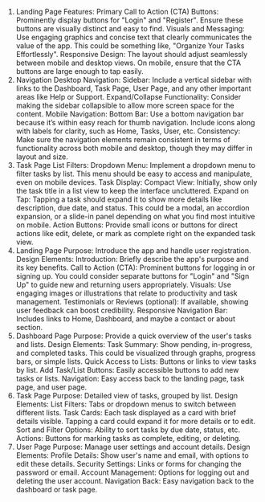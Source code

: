 1. Landing Page
   Features:
   Primary Call to Action (CTA) Buttons: Prominently display buttons for "Login" and "Register". Ensure these buttons are visually distinct and easy to find.
   Visuals and Messaging: Use engaging graphics and concise text that clearly communicates the value of the app. This could be something like, "Organize Your Tasks Effortlessly".
   Responsive Design: The layout should adjust seamlessly between mobile and desktop views. On mobile, ensure that the CTA buttons are large enough to tap easily.
2. Navigation
   Desktop Navigation:
   Sidebar: Include a vertical sidebar with links to the Dashboard, Task Page, User Page, and any other important areas like Help or Support.
   Expand/Collapse Functionality: Consider making the sidebar collapsible to allow more screen space for the content.
   Mobile Navigation:
   Bottom Bar: Use a bottom navigation bar because it’s within easy reach for thumb navigation. Include icons along with labels for clarity, such as Home, Tasks, User, etc.
   Consistency: Make sure the navigation elements remain consistent in terms of functionality across both mobile and desktop, though they may differ in layout and size.
3. Task Page
   List Filters:
   Dropdown Menu: Implement a dropdown menu to filter tasks by list. This menu should be easy to access and manipulate, even on mobile devices.
   Task Display:
   Compact View: Initially, show only the task title in a list view to keep the interface uncluttered.
   Expand on Tap: Tapping a task should expand it to show more details like description, due date, and status. This could be a modal, an accordion expansion, or a slide-in panel depending on what you find most intuitive on mobile.
   Action Buttons: Provide small icons or buttons for direct actions like edit, delete, or mark as complete right on the expanded task view.
4. Landing Page
   Purpose: Introduce the app and handle user registration.
   Design Elements:
   Introduction: Briefly describe the app's purpose and its key benefits.
   Call to Action (CTA): Prominent buttons for logging in or signing up. You could consider separate buttons for "Login" and "Sign Up" to guide new and returning users appropriately.
   Visuals: Use engaging images or illustrations that relate to productivity and task management.
   Testimonials or Reviews (optional): If available, showing user feedback can boost credibility.
   Responsive Navigation Bar: Includes links to Home, Dashboard, and maybe a contact or about section.
5. Dashboard Page
   Purpose: Provide a quick overview of the user's tasks and lists.
   Design Elements:
   Task Summary: Show pending, in-progress, and completed tasks. This could be visualized through graphs, progress bars, or simple lists.
   Quick Access to Lists: Buttons or links to view tasks by list.
   Add Task/List Buttons: Easily accessible buttons to add new tasks or lists.
   Navigation: Easy access back to the landing page, task page, and user page.
6. Task Page
   Purpose: Detailed view of tasks, grouped by list.
   Design Elements:
   List Filters: Tabs or dropdown menus to switch between different lists.
   Task Cards: Each task displayed as a card with brief details visible. Tapping a card could expand it for more details or to edit.
   Sort and Filter Options: Ability to sort tasks by due date, status, etc.
   Actions: Buttons for marking tasks as complete, editing, or deleting.
7. User Page
   Purpose: Manage user settings and account details.
   Design Elements:
   Profile Details: Show user's name and email, with options to edit these details.
   Security Settings: Links or forms for changing the password or email.
   Account Management: Options for logging out and deleting the user account.
   Navigation Back: Easy navigation back to the dashboard or task page.
